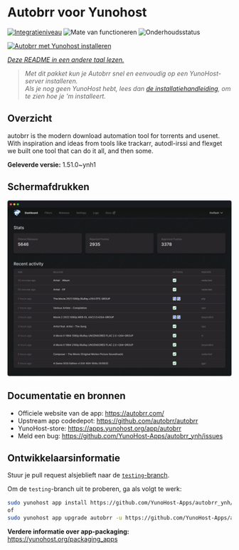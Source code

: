 <!--
NB: Deze README is automatisch gegenereerd door <https://github.com/YunoHost/apps/tree/master/tools/readme_generator>
Hij mag NIET handmatig aangepast worden.
-->

# Autobrr voor Yunohost

[![Integratieniveau](https://apps.yunohost.org/badge/integration/autobrr)](https://ci-apps.yunohost.org/ci/apps/autobrr/)
![Mate van functioneren](https://apps.yunohost.org/badge/state/autobrr)
![Onderhoudsstatus](https://apps.yunohost.org/badge/maintained/autobrr)

[![Autobrr met Yunohost installeren](https://install-app.yunohost.org/install-with-yunohost.svg)](https://install-app.yunohost.org/?app=autobrr)

*[Deze README in een andere taal lezen.](./ALL_README.md)*

> *Met dit pakket kun je Autobrr snel en eenvoudig op een YunoHost-server installeren.*  
> *Als je nog geen YunoHost hebt, lees dan [de installatiehandleiding](https://yunohost.org/install), om te zien hoe je 'm installeert.*

## Overzicht

autobrr is the modern download automation tool for torrents and usenet. With inspiration and ideas from tools like trackarr, autodl-irssi and flexget we built one tool that can do it all, and then some.

**Geleverde versie:** 1.51.0~ynh1

## Schermafdrukken

![Schermafdrukken van Autobrr](./doc/screenshots/autobrr-front.png)

## Documentatie en bronnen

- Officiele website van de app: <https://autobrr.com/>
- Upstream app codedepot: <https://github.com/autobrr/autobrr>
- YunoHost-store: <https://apps.yunohost.org/app/autobrr>
- Meld een bug: <https://github.com/YunoHost-Apps/autobrr_ynh/issues>

## Ontwikkelaarsinformatie

Stuur je pull request alsjeblieft naar de [`testing`-branch](https://github.com/YunoHost-Apps/autobrr_ynh/tree/testing).

Om de `testing`-branch uit te proberen, ga als volgt te werk:

```bash
sudo yunohost app install https://github.com/YunoHost-Apps/autobrr_ynh/tree/testing --debug
of
sudo yunohost app upgrade autobrr -u https://github.com/YunoHost-Apps/autobrr_ynh/tree/testing --debug
```

**Verdere informatie over app-packaging:** <https://yunohost.org/packaging_apps>
